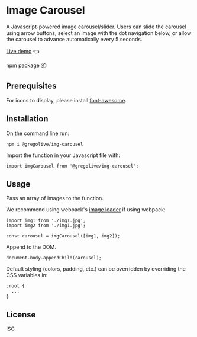 # Image Carousel

A Javascript-powered image carousel/slider. Users can slide the carousel using arrow buttons, select an image with the dot navigation below, or allow the carousel to advance automatically every 5 seconds.

[Live demo](https://gregolive.github.io/dynamic-ui-design/#img-carousel-demo) 👈

[npm package](https://www.npmjs.com/package/@gregolive/img-carousel) 📦

## Prerequisites

For icons to display, please install [font-awesome](https://www.npmjs.com/package/font-awesome).

## Installation

On the command line run:

```
npm i @gregolive/img-carousel
```

Import the function in your Javascript file with:

```
import imgCarousel from '@gregolive/img-carousel';
```

## Usage

Pass an array of images to the function. 

We recommend using webpack's [image loader](https://webpack.js.org/guides/asset-management/#loading-images) if using webpack:

```
import img1 from './img1.jpg';
import img2 from './img1.jpg';

const carousel = imgCarousel([img1, img2]);
```

Append to the DOM.

```
document.body.appendChild(carousel);
```

Default styling (colors, padding, etc.) can be overridden by overriding the CSS variables in:

```
:root {
  ...
}
```

## License

ISC